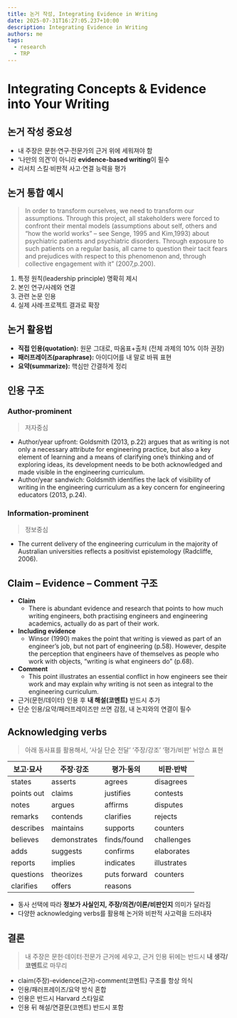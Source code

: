 ```yaml
---
title: 논거 작성, Integrating Evidence in Writing
date: 2025-07-31T16:27:05.237+10:00
description: Integrating Evidence in Writing
authors: me
tags:
  - research
  - TRP
---
```



# Integrating Concepts & Evidence into Your Writing

## 논거 작성 중요성

- 내 주장은 문헌·연구·전문가의 근거 위에 세워져야 함
- ‘나만의 의견’이 아니라 **evidence-based writing**이 필수
- 리서치 스킬·비판적 사고·연결 능력을 평가

## 논거 통합 예시

> In order to transform ourselves, we need to transform our assumptions. Through this project, all stakeholders were forced to confront their mental models (assumptions about self, others and “how the world works” – see Senge, 1995 and Kim,1993) about psychiatric patients and psychiatric disorders.
> Through exposure to such patients on a regular basis, all came to question their tacit fears and prejudices with respect to this phenomenon and, through collective engagement with it” (2007,p.200).

1. 특정 원칙(leadership principle) 명확히 제시
2. 본인 연구/사례와 연결
3. 관련 논문 인용
4. 실제 사례·프로젝트 결과로 확장

## 논거 활용법

- **직접 인용(quotation):** 원문 그대로, 따옴표+출처 (전체 과제의 10% 이하 권장)
- **패러프레이즈(paraphrase):** 아이디어를 내 말로 바꿔 표현
- **요약(summarize):** 핵심만 간결하게 정리

## 인용 구조

### Author-prominent

> 저자중심

- Author/year upfront:
    Goldsmith (2013, p.22) argues that as writing is not only a necessary attribute for engineering practice, but also a key element of learning and a means of clarifying one’s thinking and of exploring ideas, its development needs to be both acknowledged and made visible in the engineering curriculum.
- Author/year sandwich:
    Goldsmith identifies the lack of visibility of writing in the engineering curriculum as a key concern for engineering educators (2013, p.24).

### Information-prominent

> 정보중심

- The current delivery of the engineering curriculum in the majority of Australian universities reflects a positivist epistemology (Radcliffe, 2006).

## Claim – Evidence – Comment 구조

- **Claim**  
  - There is abundant evidence and research that points to how much writing engineers, both practising engineers and engineering academics, actually do as part of their work.
- **Including evidence**  
  - Winsor (1990) makes the point that writing is viewed as part of an engineer’s job, but not part of engineering (p.58). However, despite the perception that engineers have of themselves as people who work with objects, “writing is what engineers do” (p.68).
- **Comment**  
  - This point illustrates an essential conflict in how engineers see their work and may explain why writing is not seen as integral to the engineering curriculum.
- 근거(문헌/데이터) 인용 후 **내 해설(코멘트)** 반드시 추가
- 단순 인용/요약/패러프레이즈만 쓰면 감점, 내 논지와의 연결이 필수

## Acknowledging verbs

> 아래 동사표를 활용해서, ‘사실 단순 전달’ ‘주장/강조’ ‘평가/비판’ 뉘앙스 표현

| 보고·묘사 | 주장·강조 | 평가·동의 | 비판·반박 |
|---|---|---|---|
| states | asserts | agrees | disagrees |
| points out | claims | justifies | contests |
| notes | argues | affirms | disputes |
| remarks | contends | clarifies | rejects |
| describes | maintains | supports | counters |
| believes | demonstrates | finds/found | challenges |
| adds | suggests | confirms | elaborates |
| reports | implies | indicates | illustrates |
| questions | theorizes | puts forward | counters |
| clarifies | offers | reasons | |

- 동사 선택에 따라 **정보가 사실인지, 주장/의견/이론/비판인지** 의미가 달라짐
- 다양한 acknowledging verbs를 활용해 논거와 비판적 사고력을 드러내자

## 결론

> 내 주장은 문헌·데이터·전문가 근거에 세우고, 근거 인용 뒤에는 반드시 **내 생각/코멘트**로 마무리

- claim(주장)-evidence(근거)-comment(코멘트) 구조를 항상 의식
- 인용/패러프레이즈/요약 방식 혼합
- 인용은 반드시 Harvard 스타일로
- 인용 뒤 해설/연결문(코멘트) 반드시 포함
